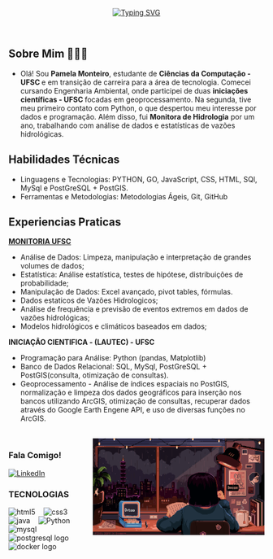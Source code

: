 
<div align="center">
<!-- ========================= apresentação ========================= -->

[![Typing SVG](https://readme-typing-svg.demolab.com/?lines=Hi+!+I'm+Pamela+Monteiro;Welcome+to+my+profile+^-^&color=A020F0&center=true)](https://git.io/typing-svg)

</div> 

<div style="display: inline_block"><br>

## Sobre Mim 👩🏻‍💻
- Olá! Sou <b> Pamela Monteiro</b>, estudante de <b>Ciências da Computação -  UFSC </b> e em transição de carreira para a área de tecnologia. Comecei cursando Engenharia Ambiental, onde participei de duas <b> iniciações científicas - UFSC </b> focadas em geoprocessamento. Na segunda, tive meu primeiro contato com Python, o que despertou meu interesse por dados e programação. Além disso, fui <b> Monitora de Hidrologia</b> por um ano, trabalhando com análise de dados e estatísticas de vazões hidrológicas.


## Habilidades Técnicas 
- Linguagens e Tecnologias: PYTHON, GO, JavaScript, CSS, HTML,  SQl, MySql e PostGreSQL + PostGIS.
- Ferramentas e Metodologias: Metodologias Ágeis, Git, GitHub

## Experiencias Praticas 

[<b>  MONITORIA UFSC </b>](https://drive.google.com/file/d/1SaZKZqCLgirvBhReXTq4lTsuqOp3VVzn/view?usp=sharing)
  - Análise de Dados: Limpeza, manipulação e interpretação de grandes volumes de dados;
  - Estatística: Análise estatística, testes de hipótese, distribuições de probabilidade;
  - Manipulação de Dados: Excel avançado, pivot tables, fórmulas.
  - Dados estaticos de Vazões Hidrologicos;
  - Análise de frequência e previsão de eventos extremos em dados de vazões hidrológicas;
  - Modelos hidrológicos e climáticos baseados em dados;

<b> INICIAÇÂO CIENTIFICA - 
(LAUTEC) - UFSC </b> 
  - Programação para Análise: Python (pandas, Matplotlib)
  - Banco de Dados Relacional: SQL, MySql, PostGreSQL + PostGIS(consulta, otimização de consultas).
  - Geoprocessamento - Análise de índices espaciais no PostGIS, normalização e limpeza dos dados geográficos para inserção nos bancos utilizando ArcGIS, otimização de consultas, recuperar dados através do Google Earth Engene API, e uso de diversas funções no ArcGIS. 

<br>

<img align="right" alt="" height="190px" src="study.gif">

<h3 align="left"> Fala Comigo! </h3>

[![LinkedIn](https://img.shields.io/badge/-LinkedIn-000?style=for-the-badge&logo=linkedin&logoColor=FF00F6&color:FFF)](https://www.linkedin.com/in/pamelamontteiro/)

<h3 align="left"> TECNOLOGIAS </h3>

<div align="left">
  <img src="https://cdn.jsdelivr.net/gh/devicons/devicon/icons/html5/html5-original.svg" height="25" alt="html5"  />
  <img width="8" />
  <img src="https://cdn.jsdelivr.net/gh/devicons/devicon/icons/css3/css3-original.svg" height="25" alt="css3"  />
  <img width="8" />
  <img src="https://cdn.jsdelivr.net/gh/devicons/devicon/icons/java/java-original.svg" height="25" alt="java"  />
  <img width="8" />
  <img src="https://cdn.jsdelivr.net/gh/devicons/devicon/icons/python/python-original.svg" height="25" alt="Python"  />
  <img width="8" />
  <img src="https://cdn.jsdelivr.net/gh/devicons/devicon/icons/mysql/mysql-original.svg" height="25" alt="mysql"  />
  <img width="8" />
  <img src="https://cdn.jsdelivr.net/gh/devicons/devicon/icons/postgresql/postgresql-original.svg" height="25" alt="postgresql logo"  />
  <img width="8" />
  <img src="https://cdn.jsdelivr.net/gh/devicons/devicon/icons/docker/docker-original.svg" height="25" alt="docker logo"  /> 
</div>
<br>

#
<br>


